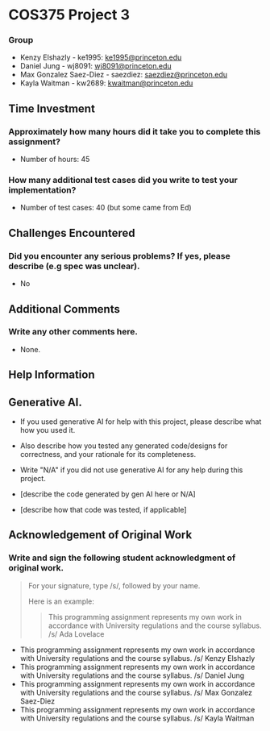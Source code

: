 # COS375 Project 3

### Group

- Kenzy Elshazly - ke1995: ke1995@princeton.edu
- Daniel Jung - wj8091: wj8091@princeton.edu
- Max Gonzalez Saez-Diez - saezdiez: saezdiez@princeton.edu
- Kayla Waitman - kw2689: kwaitman@princeton.edu

## Time Investment

### Approximately how many hours did it take you to complete this assignment?

- Number of hours: 45

### How many additional test cases did you write to test your implementation?

- Number of test cases: 40 (but some came from Ed)

## Challenges Encountered

### Did you encounter any serious problems? If yes, please describe (e.g spec was unclear).

- No

## Additional Comments

### Write any other comments here.

- None.

## Help Information

## Generative AI.

- If you used generative AI for help with this project, please describe what how you used it.
- Also describe how you tested any generated code/designs for correctness, and your rationale for its completeness.
- Write "N/A" if you did not use generative AI for any help during this project.


- [describe the code generated by gen AI here or N/A]
- [describe how that code was tested, if applicable]

## Acknowledgement of Original Work

### Write and sign the following student acknowledgment of original work.

> For your signature, type /s/, followed by your name.
> 
> Here is an example:
>
>> This programming assignment represents my own work in accordance with University regulations and the course syllabus.  /s/ Ada Lovelace

- This programming assignment represents my own work in accordance with University regulations and the course syllabus.  /s/ Kenzy Elshazly
- This programming assignment represents my own work in accordance with University regulations and the course syllabus.  /s/ Daniel Jung
- This programming assignment represents my own work in accordance with University regulations and the course syllabus.  /s/ Max Gonzalez Saez-Diez
- This programming assignment represents my own work in accordance with University regulations and the course syllabus.  /s/ Kayla Waitman
